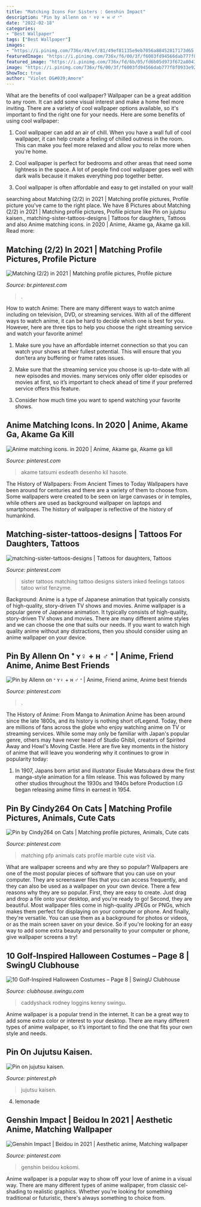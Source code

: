 ```yaml
---
title: "Matching Icons For Sisters : Genshin Impact"
description: "Pin by allenn on ᕀ ʏ‍♀ + н ‍♂ ᕀ"
date: "2022-02-18"
categories:
- "Best Wallpaper"
tags: ["Best Wallpaper"]
images:
- "https://i.pinimg.com/736x/49/ef/81/49ef81135e9eb7056a88452817173d65.jpg"
featuredImage: "https://i.pinimg.com/736x/f6/00/3f/f6003fd94566dab777f8f0933e922736.jpg"
featured_image: "https://i.pinimg.com/736x/fd/6b/05/fd6b05d973f672a804334508cda78054.jpg"
image: "https://i.pinimg.com/736x/f6/00/3f/f6003fd94566dab777f8f0933e922736.jpg"
ShowToc: true
author: "Violet D&#039;Amore"
---
```



What are the benefits of cool wallpaper?
Wallpaper can be a great addition to any room. It can add some visual interest and make a home feel more inviting. There are a variety of cool wallpaper options available, so it's important to find the right one for your needs. Here are some benefits of using cool wallpaper: 
1. Cool wallpaper can add an air of chill. When you have a wall full of cool wallpaper, it can help create a feeling of chilled outness in the room. This can make you feel more relaxed and allow you to relax more when you're home. 

2. Cool wallpaper is perfect for bedrooms and other areas that need some lightness in the space. A lot of people find cool wallpaper goes well with dark walls because it makes everything pop together better. 

3. Cool wallpaper is often affordable and easy to get installed on your wall!

	

		
searching about Matching (2/2) in 2021 | Matching profile pictures, Profile picture you've came to the right place. We have 8 Pictures about Matching (2/2) in 2021 | Matching profile pictures, Profile picture like Pin on jujutsu kaisen., matching-sister-tattoos-designs | Tattoos for daughters, Tattoos and also Anime matching icons. in 2020 | Anime, Akame ga, Akame ga kill. Read more:
		
    
## Matching (2/2) In 2021 | Matching Profile Pictures, Profile Picture

<img loading=lazy src="https://i.pinimg.com/736x/fd/6b/05/fd6b05d973f672a804334508cda78054.jpg" onerror="this.onerror=null;this.src='https://tse2.mm.bing.net/th?id=OIP.hBRiXhMFL9josf0VByGBSwHaHa&amp;pid=15.1';" alt="Matching (2/2) in 2021 | Matching profile pictures, Profile picture">

_Source: br.pinterest.com_

>. 

	

How to watch Anime: There are many different ways to watch anime including on television, DVD, or streaming services.
With all of the different ways to watch anime, it can be hard to decide which one is best for you. However, here are three tips to help you choose the right streaming service and watch your favorite anime!
1. Make sure you have an affordable internet connection so that you can watch your shows at their fullest potential. This will ensure that you don’tera any buffering or frame rates issues.

2. Make sure that the streaming service you choose is up-to-date with all new episodes and movies. many services only offer older episodes or movies at first, so it’s important to check ahead of time if your preferred service offers this feature.

3. Consider how much time you want to spend watching your favorite shows.

    
## Anime Matching Icons. In 2020 | Anime, Akame Ga, Akame Ga Kill

<img loading=lazy src="https://i.pinimg.com/736x/2d/d3/3f/2dd33f5786356a7839cf44b759af32bb.jpg" onerror="this.onerror=null;this.src='https://tse1.mm.bing.net/th?id=OIP.J9EM5pFtCuwWl6NbD8UMBwHaHa&amp;pid=15.1';" alt="Anime matching icons. in 2020 | Anime, Akame ga, Akame ga kill">

_Source: pinterest.com_

>akame tatsumi esdeath desenho kil hasote. 

	

The History of Wallpapers: From Ancient Times to Today
Wallpapers have been around for centuries and there are a variety of them to choose from. Some wallpapers were created to be seen on large canvases or in temples, while others are used as background wallpaper on laptops and smartphones. The history of wallpaper is reflective of the history of humankind.

    
## Matching-sister-tattoos-designs | Tattoos For Daughters, Tattoos

<img loading=lazy src="https://i.pinimg.com/736x/46/7a/96/467a963cc9a7495687b18bf9f55ccb42.jpg" onerror="this.onerror=null;this.src='https://tse4.mm.bing.net/th?id=OIP.fbDDaBQ146Z0DyK1f77SiAHaMB&amp;pid=15.1';" alt="matching-sister-tattoos-designs | Tattoos for daughters, Tattoos">

_Source: pinterest.com_

>sister tattoos matching tattoo designs sisters inked feelings tatoos tatoo wrist fenzyme. 

	

Background: Anime is a type of Japanese animation that typically consists of high-quality, story-driven TV shows and movies.
Anime wallpaper is a popular genre of Japanese animation. It typically consists of high-quality, story-driven TV shows and movies. There are many different anime styles and we can choose the one that suits our needs. If you want to watch high quality anime without any distractions, then you should consider using an anime wallpaper on your device.

    
## Pin By Allenn On ᕀ ʏ‍♀ + н ‍♂ ᕀ | Anime, Friend Anime, Anime Best Friends

<img loading=lazy src="https://i.pinimg.com/736x/a0/82/e2/a082e2c9160d6020c4927bd72f85236a.jpg" onerror="this.onerror=null;this.src='https://tse3.mm.bing.net/th?id=OIP.5OeC1wQhWmSq3k0GFnhzJwHaHa&amp;pid=15.1';" alt="Pin by Allenn on ᕀ ʏ‍♀ + н ‍♂ ᕀ | Anime, Friend anime, Anime best friends">

_Source: pinterest.com_

>. 

	

The History of Anime: From Manga to Animation
Anime has been around since the late 1800s, and its history is nothing short ofLegend. Today, there are millions of fans across the globe who enjoy watching anime on TV or streaming services. While some may only be familiar with Japan's popular genre, others may have never heard of Studio Ghibli, creators of Spirited Away and Howl's Moving Castle. Here are five key moments in the history of anime that will leave you wondering why it continues to grow in popularity today:
1) In 1907, Japans born artist and illustrator Eisuke Matsubara drew the first manga-style animation for a film release. This was followed by many other studios throughout the 1930s and 1940s before Production I.G began releasing anime films in earnest in 1954.

    
## Pin By Cindy264 On Cats | Matching Profile Pictures, Animals, Cute Cats

<img loading=lazy src="https://i.pinimg.com/736x/49/ef/81/49ef81135e9eb7056a88452817173d65.jpg" onerror="this.onerror=null;this.src='https://tse4.mm.bing.net/th?id=OIP.tMYYHleRRsLCNAHphAsOcAAAAA&amp;pid=15.1';" alt="Pin by Cindy264 on Cats | Matching profile pictures, Animals, Cute cats">

_Source: pinterest.com_

>matching pfp animals cats profile marble cute visit via. 

	

What are wallpaper screens and why are they so popular?
Wallpapers are one of the most popular pieces of software that you can use on your computer. They are screensaver files that you can access frequently, and they can also be used as a wallpaper on your own device. There a few reasons why they are so popular. First, they are easy to create. Just drag and drop a file onto your desktop, and you're ready to go! Second, they are beautiful. Most wallpaper files come in high-quality JPEGs or PNGs, which makes them perfect for displaying on your computer or phone. And finally, they're versatile. You can use them as a background for photos or videos, or as the main screen saver on your device. So if you're looking for an easy way to add some extra beauty and personality to your computer or phone, give wallpaper screens a try!

    
## 10 Golf-Inspired Halloween Costumes – Page 8 | SwingU Clubhouse

<img loading=lazy src="https://clubhouse.swingu.com/wp-content/uploads/2018/10/rodney.jpg" onerror="this.onerror=null;this.src='https://tse1.mm.bing.net/th?id=OIP.FfmX79ll5mkr9oCnHwuDKwHaE-&amp;pid=15.1';" alt="10 Golf-Inspired Halloween Costumes – Page 8 | SwingU Clubhouse">

_Source: clubhouse.swingu.com_

>caddyshack rodney loggins kenny swingu. 

	

Anime wallpaper is a popular trend in the internet. It can be a great way to add some extra color or interest to your desktop. There are many different types of anime wallpaper, so it’s important to find the one that fits your own style and needs.

    
## Pin On Jujutsu Kaisen.

<img loading=lazy src="https://i.pinimg.com/736x/d0/8f/94/d08f940562474271f99899277e6a980b.jpg" onerror="this.onerror=null;this.src='https://tse3.mm.bing.net/th?id=OIP.y9RRwCPrfGptSZ63RJGwGQHaHa&amp;pid=15.1';" alt="Pin on jujutsu kaisen.">

_Source: pinterest.ph_

>jujutsu kaisen. 

	

4. lemonade 

    
## Genshin Impact | Beidou In 2021 | Aesthetic Anime, Matching Wallpaper

<img loading=lazy src="https://i.pinimg.com/736x/f6/00/3f/f6003fd94566dab777f8f0933e922736.jpg" onerror="this.onerror=null;this.src='https://tse3.mm.bing.net/th?id=OIP.5QJSZ4hsE4q4oKBbXkkM1wHaNK&amp;pid=15.1';" alt="Genshin Impact | Beidou in 2021 | Aesthetic anime, Matching wallpaper">

_Source: pinterest.com_

>genshin beidou kokomi. 

	

Anime wallpaper is a popular way to show off your love of anime in a visual way. There are many different types of anime wallpaper, from classic cel-shading to realistic graphics. Whether you're looking for something traditional or futuristic, there's always something to choice from.

